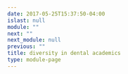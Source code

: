 ```yaml
---
date: 2017-05-25T15:37:50-04:00
islast: null
module: ""
next: ""
next_module: null
previous: ""
title: diversity in dental academics
type: module-page
---
```


